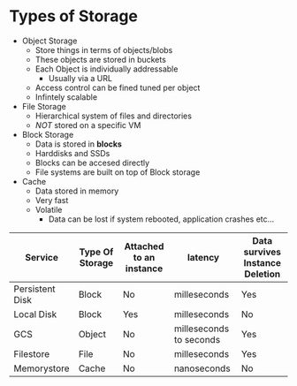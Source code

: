 # Types of Storage 
- Object Storage 
     - Store things in terms of objects/blobs
     - These objects are stored in buckets
     - Each Object is individually addressable
        - Usually via a URL
    - Access control can be fined tuned per object
    - Infintely scalable
- File Storage
    - Hierarchical system of files and directories
    - *NOT* stored on a specific VM
- Block Storage
    - Data is stored in **blocks**
    - Harddisks and SSDs
    - Blocks can be accesed directly
    - File systems are built on top of Block storage
- Cache
    - Data stored in memory
    - Very fast
    - Volatile
        - Data can be lost if system rebooted, application crashes etc...

|Service| Type Of Storage | Attached to an instance | latency | Data survives Instance Deletion |
|-|-|-|-|-|
|Persistent Disk | Block | No | milleseconds |Yes |
|Local Disk | Block | Yes | milleseconds | No |
| GCS | Object | No | milleseconds to seconds | Yes |
| Filestore | File | No | milleseconds | Yes |
| Memorystore | Cache | No | nanoseconds | No